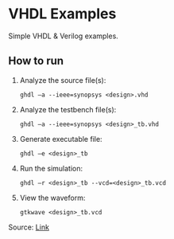 # VHDL Examples

Simple VHDL & Verilog examples.

## How to run

1.  Analyze the source file(s):

        ghdl –a --ieee=synopsys <design>.vhd

2.  Analyze the testbench file(s):

        ghdl –a --ieee=synopsys <design>_tb.vhd

3.  Generate executable file:

        ghdl –e <design>_tb

4.  Run the simulation:

        ghdl –r <design>_tb --vcd=<design>_tb.vcd

5.  View the waveform:

        gtkwave <design>_tb.vcd

Source: [Link](https://www.physi.uni-heidelberg.de/~angelov/VHDL/VHDL_SS09_Teil05.pdf)
